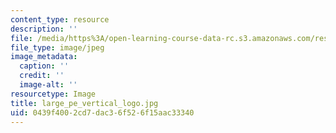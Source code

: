 ```yaml
---
content_type: resource
description: ''
file: /media/https%3A/open-learning-course-data-rc.s3.amazonaws.com/res-16-001-lean-enterprise-en-espanol-january-iap-2012/0439f4002cd7dac36f526f15aac33340_large_pe_vertical_logo.jpg
file_type: image/jpeg
image_metadata:
  caption: ''
  credit: ''
  image-alt: ''
resourcetype: Image
title: large_pe_vertical_logo.jpg
uid: 0439f400-2cd7-dac3-6f52-6f15aac33340
---
```


